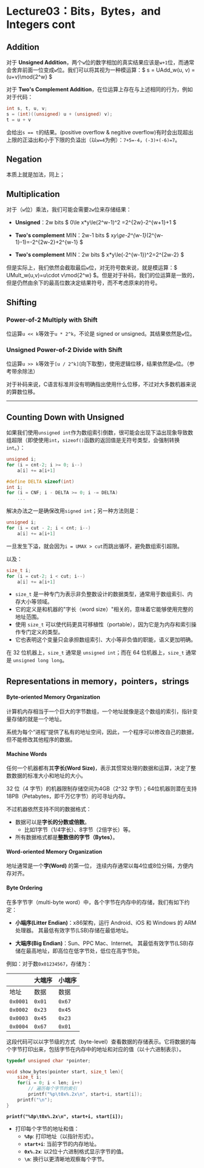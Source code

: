 # Lecture03：Bits，Bytes，and Integers cont

## Addition

对于 **Unsigned Addition**，两个`w`位的数字相加的真实结果应该是`w+1`位，而通常会舍弃前面一位变成`w`位。我们可以将其视为一种模运算：$ s = UAdd_w(u, v) = (u+v)\mod{2^w} $

对于 **Two's Complement Addition**，在位运算上存在与上述相同的行为，例如对于代码：

```c
int s, t, u, v;
s = (int)((unsigned) u + (unsigned) v);
t = u + v
```

会给出`s == t`的结果。(positive overflow & negitive overflow)有时会出现超出上限的正溢出和小于下限的负溢出（以`w=4`为例）：`7+5=-4`，`(-3)+(-6)=7`。

## Negation

本质上就是加法，同上；

## Multiplication

对于（`w`位）乘法，我们可能会需要`2w`位来存储结果：

- **Unsigned**：2w bits
  $ 0\le x*y\le(2^w-1)^2 =2^{2w}-2^{w+1}+1 $

- **Two's complement** MIN：2w-1 bits
  $ x*y\ge-2^{w-1}*(2^{w-1}-1)=-2^{2w-2}+2^{w-1} $

- **Two's complement** MIN：2w bits
  $ x*y\le(-2^{w-1})^2=2^{2w-2} $

但是实际上，我们依然会截取最后`w`位，对无符号数来说，就是模运算：$ UMult_w(u,v)=u\cdot v\mod{2^w} $。但是对于补码，我们的位运算是一致的，但是仍然由余下的最高位数决定结果符号，而不考虑原来的符号。

## Shifting

### Power-of-2 Multiply with Shift

位运算`u << k`等效于`u * 2^k`，不论是 signed or unsigned。其结果依然是`w`位。

### Unsigned Power-of-2 Divide with Shift

位运算`u >> k`等效于`[u / 2^k]`(向下取整)，使用逻辑位移，结果依然是`w`位。（参考带余除法）

对于补码来说，C语言标准并没有明确指出使用什么位移，不过对大多数机器来说的算数位移。 

---

## Counting Down with Unsigned

如果我们使用`unsigned int`作为数组索引倒数，很可能会出现下溢出现象导致数组超限（即使使用`int`，`sizeof()`函数的返回值是无符号类型，会强制转换`int`。）：

```c
unsigned i;
for (i = cnt-2; i >= 0; i--)
    a[i] += a[i+1]
```

```c
#define DELTA sizeof(int)
int i;
for (i = CNF; i - DELTA >= 0; i -= DELTA)
    ...
```

解决办法之一是确保改用`signed int`；另一种方法则是：

```c
unsigned i;
for (i = cut - 2; i < cnt; i--)
    a[i] += a[i+1]
```

一旦发生下溢，就会因为`i = UMAX > cut`而跳出循环，避免数组索引超限。

以及：

```c
size_t i;
for (i = cut-2; i < cut; i--)
    a[i] += a[i+1]
```

- `size_t` 是一种专门为表示非负整数设计的数据类型，通常用于数组索引、内存大小等领域。
- 它的定义是和机器的"字长（word size）"相关的，意味着它能够使用完整的地址范围。
- 使用 `size_t` 可以使代码更具可移植性（portable），因为它是为内存和索引操作专门定义的类型。
- 它也表明这个变量只会承担数组索引、大小等非负值的职能，语义更加明确。

在 32 位机器上，`size_t` 通常是 `unsigned int`；而在 64 位机器上，`size_t` 通常是 `unsigned long long`。

## Representations in memory，pointers，strings

#### Byte-oriented Memory Organization

计算机内存相当于一个巨大的字节数组，一个地址就像是这个数组的索引，指针变量存储的就是一个地址。

系统为每个“进程”提供了私有的地址空间，因此，一个程序可以修改自己的数据，但不能修改其他程序的数据。

#### Machine Words

任何一个机器都有其**字长(Word Size)**，表示其惯常处理的数据和运算，决定了整数数据的标准大小和地址的大小。

 32 位（4 字节）的机器限制存储空间为4GB（2^32 字节）；64位机器则潜在支持 18PB（Petabytes，即千万亿字节）的可寻址内存。

不过机器依然支持不同的数据格式：

- 数据可以是**字长的分数或倍数**。
  - 比如1字节（1/4字长）、8字节（2倍字长）等。
- 所有数据格式都是**整数倍的字节（Bytes）**。

#### Word-oriented Memory Organization

地址通常是一个**字(Word)** 的第一位， 连续内存通常以每4位或8位分隔，方便内存对齐。

#### Byte Ordering

在多字节字（multi-byte word）中，各个字节在内存中的存储，我们有如下约定：

- **小端序(Litter Endian)**：x86架构，运行 Android、iOS 和 Windows 的 ARM 处理器。
  其最低有效字节(LSB)存储在最低地址。

- **大端序(Big Endian)**：Sun、PPC Mac、Internet。
  其最低有效字节(LSB)存储在最高地址，即高位在低字节处，低位在高字节处。

例如：对于数`0x01234567`，存储为：

|          | 大端序    | 小端序    |
| -------- | ------ | ------ |
| 地址       | 数据     | 数据     |
| `0x0001` | `0x01` | `0x67` |
| `0x0002` | `0x23` | `0x45` |
| `0x0003` | `0x45` | `0x23` |
| `0x0004` | `0x67` | `0x01` |

这段代码可以以字节级的方式（byte-level）查看数据的存储表示。它将数据的每个字节打印出来，包括字节在内存中的地址和对应的值（以十六进制表示）。

```c
typedef unsigned char *pointer;

void show_bytes(pointer start, size_t len){
    size_t i;
    for(i = 0; i < len; i++)
        // 遍历每个字节的索引
        printf("%p\t0x%.2x\n", start+i, start[i]);
    printf("\n");
}
```

**`printf("%8p\t0x%.2x\n", start+i, start[i]);`**

- 打印每个字节的地址和值：
  - **`%8p`**: 打印地址（以指针形式）。
  - **`start+i`**: 当前字节的内存地址。
  - **`0x%.2x`**: 以2位十六进制格式显示字节的值。
  - **`\n`**: 换行以更清晰地观察每个字节。
